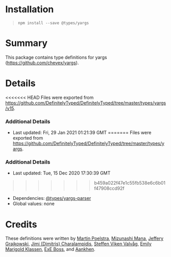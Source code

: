 # Installation
> `npm install --save @types/yargs`

# Summary
This package contains type definitions for yargs (https://github.com/chevex/yargs).

# Details
<<<<<<< HEAD
Files were exported from https://github.com/DefinitelyTyped/DefinitelyTyped/tree/master/types/yargs/v15.

### Additional Details
 * Last updated: Fri, 29 Jan 2021 01:21:39 GMT
=======
Files were exported from https://github.com/DefinitelyTyped/DefinitelyTyped/tree/master/types/yargs.

### Additional Details
 * Last updated: Tue, 15 Dec 2020 17:30:39 GMT
>>>>>>> b459a022f47e1c55fb538e6c6b01f47908ccd92f
 * Dependencies: [@types/yargs-parser](https://npmjs.com/package/@types/yargs-parser)
 * Global values: none

# Credits
These definitions were written by [Martin Poelstra](https://github.com/poelstra), [Mizunashi Mana](https://github.com/mizunashi-mana), [Jeffery Grajkowski](https://github.com/pushplay), [Jimi (Dimitris) Charalampidis](https://github.com/JimiC), [Steffen Viken Valvåg](https://github.com/steffenvv), [Emily Marigold Klassen](https://github.com/forivall), [ExE Boss](https://github.com/ExE-Boss), and [Aankhen](https://github.com/Aankhen).
